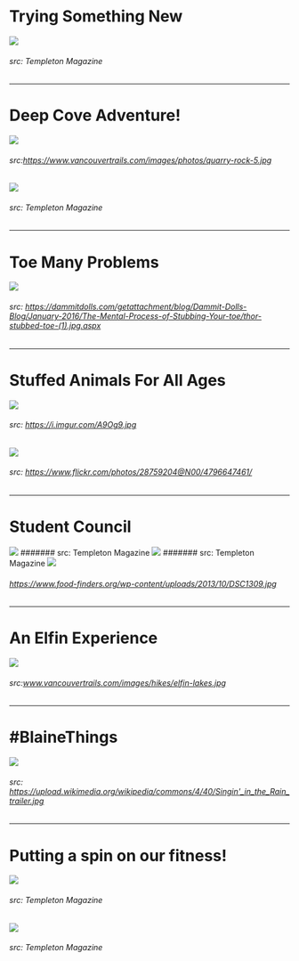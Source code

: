 # Trying Something New
![](templeton-from-backfield.jpg)
###### src: Templeton Magazine
___
# Deep Cove Adventure!
![](https://www.vancouvertrails.com/images/photos/quarry-rock-5.jpg)
###### src:https://www.vancouvertrails.com/images/photos/quarry-rock-5.jpg
![](fit-for-life-deep-cove.jpg)
###### src: Templeton Magazine
___
# Toe Many Problems
![](thor-stubbed-toe.jpg)
###### src: https://dammitdolls.com/getattachment/blog/Dammit-Dolls-Blog/January-2016/The-Mental-Process-of-Stubbing-Your-toe/thor-stubbed-toe-(1).jpg.aspx
___
# Stuffed Animals For All Ages
![](https://i.imgur.com/A9Og9.jpg)
###### src: https://i.imgur.com/A9Og9.jpg
![](stuffed-animals-for-all-ages-01.png)
###### src: https://www.flickr.com/photos/28759204@N00/4796647461/
___
# Student Council
![](student-council-recap-201610-01.jpg)
####### src: Templeton Magazine
![](student-council-recap-201610-02.jpg)
####### src: Templeton Magazine
![](https://www.food-finders.org/wp-content/uploads/2013/10/DSC1309.jpg)
###### https://www.food-finders.org/wp-content/uploads/2013/10/DSC1309.jpg
___
# An Elfin Experience
![](https://www.vancouvertrails.com/images/hikes/elfin-lakes.jpg)
###### src:www.vancouvertrails.com/images/hikes/elfin-lakes.jpg
___
# \#BlaineThings
![](https://upload.wikimedia.org/wikipedia/commons/4/40/Singin'_in_the_Rain_trailer.jpg)
###### src: https://upload.wikimedia.org/wikipedia/commons/4/40/Singin'_in_the_Rain_trailer.jpg
___
# Putting a spin on our fitness!
![](fit-for-life-02.jpg)
###### src: Templeton Magazine
![](fit-for-life-01.jpg)
###### src: Templeton Magazine


